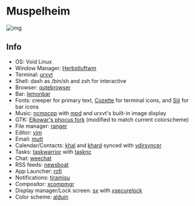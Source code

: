 # Muspelheim

<img src="https://raw.githubusercontent.com/Barbarossa93/Muspelheim/master/screenshots/2021-09-15_17-33-37.png" alt="img" align="center">

## Info
- OS: Void Linux
- Window Manager: [Herbstluftwm](https://github.com/herbstluftwm/herbstluftwm)
- Terminal: [urxvt](http://software.schmorp.de/pkg/rxvt-unicode.html)
- Shell: dash as /bin/sh and zsh for interactive
- Browser: [qutebrowser](https://github.com/qutebrowser/qutebrowser)
- Bar: [lemonbar](https://github.com/LemonBoy/bar)
- Fonts: creeper for primary text, [Cozette](https://github.com/slavfox/Cozette) for terminal icons, and [Siji](https://github.com/stark/siji) for bar icons
- Music: [ncmpcpp](https://github.com/ncmpcpp/ncmpcp) with [mpd](https://github.com/MusicPlayerDaemon/MPD) and  urxvt's built-in image display
- GTK: [Elkowar's phocus fork](https://github.com/elkowar/gtk) (modified to match current colorscheme)
- File manager: [ranger](https://github.com/ranger/ranger)
- Editor: [vim](https://github.com/vim/vim)
- Email: [mutt](https://gitlab.com/muttmua/mutt)
- Calendar/Contacts: [khal](https://github.com/pimutils/khal) and [khard](https://github.com/scheibler/khard) synced with [vdirsyncer](https://github.com/pimutils/vdirsyncer)
- Tasks: [taskwarrior](https://github.com/GothenburgBitFactory/taskwarrior) with [tasknc](https://github.com/lharding/tasknc)
- Chat: [weechat](https://github.com/weechat/weechat)
- RSS feeds: [newsboat](https://github.com/newsboat/newsboat)
- App Launcher: [rofi](https://github.com/davatorium/rofi)
- Notifications: [tiramisu](https://github.com/Sweets/tiramisu)
- Compositor: [xcompmgr](https://github.com/freedesktop/xcompmgr)
- Display manager/Lock screen: [sx](https://github.com/Earnestly/sx) with [xsecurelock](https://github.com/google/xsecurelock)
- Color scheme: [alduin](https://github.com/AlessandroYorba/Alduin)
